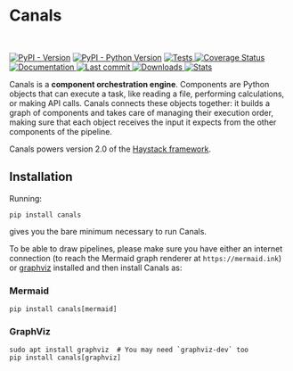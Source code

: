 # Canals

<p align="center" float="left">
  <img alt="" src="https://raw.githubusercontent.com/deepset-ai/canals/main/images/canals-logo-light.png#gh-dark-mode-only"/>
  <img alt="" src="https://raw.githubusercontent.com/deepset-ai/canals/main/images/canals-logo-dark.png#gh-light-mode-only"/>
</p>

[![PyPI - Version](https://img.shields.io/pypi/v/canals.svg)](https://pypi.org/project/canals)
[![PyPI - Python Version](https://img.shields.io/pypi/pyversions/canals.svg)](https://pypi.org/project/canals)
<a href="https://github.com/deepset-ai/canals/actions/workflows/tests.yml">
    <img alt="Tests" src="https://github.com/deepset-ai/canals/workflows/Tests/badge.svg?branch=main">
</a>
[![Coverage Status](https://coveralls.io/repos/github/deepset-ai/canals/badge.svg?branch=main)](https://coveralls.io/github/deepset-ai/canals?branch=main)
<a href="https://docs.haystack.deepset.ai">
    <img alt="Documentation" src="https://img.shields.io/website?label=documentation&up_message=online&url=https%3A%2F%2Fdeepset-ai.github.io/canals/">
</a>
<a href="https://github.com/deepset-ai/haystack/commits/main">
    <img alt="Last commit" src="https://img.shields.io/github/last-commit/deepset-ai/canals">
</a>
<a href="https://pepy.tech/project/canals">
    <img alt="Downloads" src="https://pepy.tech/badge/canals/month">
</a>
<a href="https://ossinsight.io/analyze/deepset-ai/canals">
    <img alt="Stats" src="https://img.shields.io/website?label=Stats&up_message=online&url=https%3A%2F%2Fossinsight.io/analyze/deepset-ai/canals">
</a>

Canals is a **component orchestration engine**. Components are Python objects that can execute a task, like reading a file, performing calculations, or making API calls. Canals connects these objects together: it builds a graph of components and takes care of managing their execution order, making sure that each object receives the input it expects from the other components of the pipeline.

Canals powers version 2.0 of the [Haystack framework](https://github.com/deepset-ai/haystack).

## Installation

Running:

```console
pip install canals
```

gives you the bare minimum necessary to run Canals.

To be able to draw pipelines, please make sure you have either an internet connection (to reach the Mermaid graph renderer at `https://mermaid.ink`) or [graphviz](https://graphviz.org/download/) installed and then install Canals as:

### Mermaid
```console
pip install canals[mermaid]
```

### GraphViz
```console
sudo apt install graphviz  # You may need `graphviz-dev` too
pip install canals[graphviz]
```
